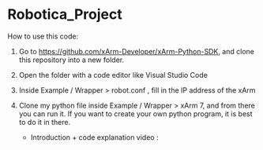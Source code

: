 # Robotica_Project

How to use this code:

1) Go to https://github.com/xArm-Developer/xArm-Python-SDK, and clone this repository into a new folder.
2) Open the folder with a code editor like Visual Studio Code
3) Inside Example / Wrapper > robot.conf , fill in the IP address of the xArm
4) Clone my python file inside Example / Wrapper > xArm 7, and from there you can run it. If you want to create your own python program, it is best to do it in there.

   - Introduction + code explanation video :
     

